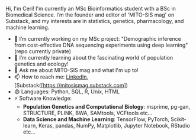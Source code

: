 Hi, I'm Ceri! I'm currently an MSc Bioinformatics student with a BSc in Biomedical Science. I’m the founder and editor of 'MITO-SIS mag' on Substack, and my interests are in statistics, genetics, pharmacology, and machine learning.

- 🔭 I’m currently working on my MSc project: "Demographic inference from cost-effective DNA sequencing experiments using deep learning" (repo currently private)
- 🌱 I’m currently learning about the fascinating world of population genetics and ecology!
- 💬 Ask me about MITO-SIS mag and what I'm up to!
- 📫 How to reach me: [LinkedIn](https://www.linkedin.com/in/ceriharman), [Substack([https://mitosismag.substack.com])
- 😄 Languages: Python, SQL, R, Unix, HTML
- ⚡ Software Knowledge: 
  - **Population Genetics and Computational Biology**: msprime, pg-gan, STRUCTURE, PLINK, BWA, SAMtools, VCFtools etc...
  - **Data Science and Machine Learning**: TensorFlow, PyTorch, Scikit-learn, Keras, pandas, NumPy, Matplotlib, Jupyter Notebook, RStudio etc...
